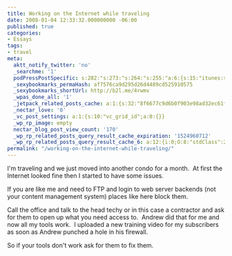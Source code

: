 ```yaml
---
title: Working on the Internet while traveling
date: 2008-01-04 12:33:32.000000000 -06:00
published: true
categories:
- Essays
tags:
- travel
meta:
  aktt_notify_twitter: 'no'
  _searchme: '1'
  podPressPostSpecific: s:282:"s:273:"s:264:"s:255:"a:6:{s:15:"itunes:subtitle";s:15:"##PostExcerpt##";s:14:"itunes:summary";s:15:"##PostExcerpt##";s:15:"itunes:keywords";s:17:"##WordPressCats##";s:13:"itunes:author";s:10:"##Global##";s:15:"itunes:explicit";s:7:"Default";s:12:"itunes:block";s:7:"Default";}";";";";
  _sexybookmarks_permaHash: af7576ca9d295d26d4489cd525910575
  _sexybookmarks_shortUrl: http://b2l.me/4rwmv
  _wpas_done_all: '1'
  _jetpack_related_posts_cache: a:1:{s:32:"8f6677c9d6b0f903e98ad32ec61f8deb";a:2:{s:7:"expires";i:1470936820;s:7:"payload";a:3:{i:0;a:1:{s:2:"id";i:1507;}i:1;a:1:{s:2:"id";i:2082;}i:2;a:1:{s:2:"id";i:287;}}}}
  _nectar_love: '0'
  _vc_post_settings: a:1:{s:10:"vc_grid_id";a:0:{}}
  _wp_rp_image: empty
  nectar_blog_post_view_count: '170'
  _wp_rp_related_posts_query_result_cache_expiration: '1524960712'
  _wp_rp_related_posts_query_result_cache_6: a:12:{i:0;O:8:"stdClass":2:{s:7:"post_id";s:3:"746";s:5:"score";s:17:"50.42269947214385";}i:1;O:8:"stdClass":2:{s:7:"post_id";s:4:"4414";s:5:"score";s:17:"41.84650277025482";}i:2;O:8:"stdClass":2:{s:7:"post_id";s:4:"4419";s:5:"score";s:17:"40.68686577978246";}i:3;O:8:"stdClass":2:{s:7:"post_id";s:4:"4407";s:5:"score";s:17:"40.68686577978246";}i:4;O:8:"stdClass":2:{s:7:"post_id";s:4:"4404";s:5:"score";s:17:"40.68686577978246";}i:5;O:8:"stdClass":2:{s:7:"post_id";s:4:"1766";s:5:"score";s:17:"40.68686577978246";}i:6;O:8:"stdClass":2:{s:7:"post_id";s:3:"860";s:5:"score";s:17:"40.68686577978246";}i:7;O:8:"stdClass":2:{s:7:"post_id";s:4:"4410";s:5:"score";s:18:"38.543698547205324";}i:8;O:8:"stdClass":2:{s:7:"post_id";s:4:"4437";s:5:"score";s:17:"33.97725709559757";}i:9;O:8:"stdClass":2:{s:7:"post_id";s:4:"4418";s:5:"score";s:17:"33.97725709559757";}i:10;O:8:"stdClass":2:{s:7:"post_id";s:4:"4417";s:5:"score";s:17:"33.97725709559757";}i:11;O:8:"stdClass":2:{s:7:"post_id";s:4:"4416";s:5:"score";s:17:"33.97725709559757";}}
permalink: "/working-on-the-internet-while-traveling/"
---
```

<p>I'm traveling and we just moved into another condo for a month.  At first the Internet looked fine then I started to have some issues.</p>
<p>If you are like me and need to FTP and login to web server backends (not your content management system) places like here block them.</p>
<p>Call the office and talk to the head techy or in this case a contractor and ask for them to open up what you need access to.  Andrew did that for me and now all my tools work.  I uploaded a new training video for my subscribers as soon as Andrew punched a hole in his firewall.</p>
<p>So if your tools don't work ask for them to fix them.</p>

